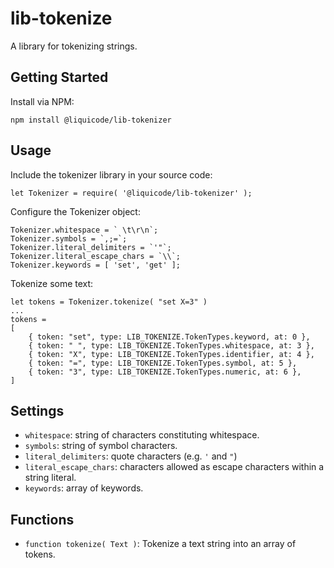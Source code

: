 
# lib-tokenize

A library for tokenizing strings.


## Getting Started

Install via NPM:
```
npm install @liquicode/lib-tokenizer
```


## Usage

Include the tokenizer library in your source code:
```
let Tokenizer = require( '@liquicode/lib-tokenizer' );
```

Configure the Tokenizer object:
```
Tokenizer.whitespace = ` \t\r\n`;
Tokenizer.symbols = `,;=`;
Tokenizer.literal_delimiters = `'"`;
Tokenizer.literal_escape_chars = `\\`;
Tokenizer.keywords = [ 'set', 'get' ];
```

Tokenize some text:
```
let tokens = Tokenizer.tokenize( "set X=3" )
...
tokens = 
[
	{ token: "set", type: LIB_TOKENIZE.TokenTypes.keyword, at: 0 },
	{ token: " ", type: LIB_TOKENIZE.TokenTypes.whitespace, at: 3 },
	{ token: "X", type: LIB_TOKENIZE.TokenTypes.identifier, at: 4 },
	{ token: "=", type: LIB_TOKENIZE.TokenTypes.symbol, at: 5 },
	{ token: "3", type: LIB_TOKENIZE.TokenTypes.numeric, at: 6 },
]
```


## Settings

- `whitespace`: string of characters constituting whitespace.
- `symbols`: string of symbol characters.
- `literal_delimiters`: quote characters (e.g. `'` and `"`)
- `literal_escape_chars`: characters allowed as escape characters within a string literal.
- `keywords`: array of keywords.

## Functions

- `function tokenize( Text )`: Tokenize a text string into an array of tokens.

